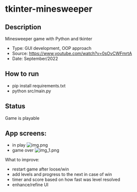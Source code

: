 # tkinter-minesweeper

## Description
Minesweeper game with Python and tkinter

- Type: GUI development, OOP approach
- Source: https://www.youtube.com/watch?v=0sOvCWFmrtA
- Date: September/2022

## How to run
- pip install requirements.txt
- python src/main.py

## Status
Game is playable

## App screens:
- in play
![img.png](img.png)
- game over
![img_1.png](img_1.png)

What to improve:
- restart game after loose/win
- add levels and progress to the next in case of win
- timer and score based on how fast was level resolved
- enhance/refine UI
